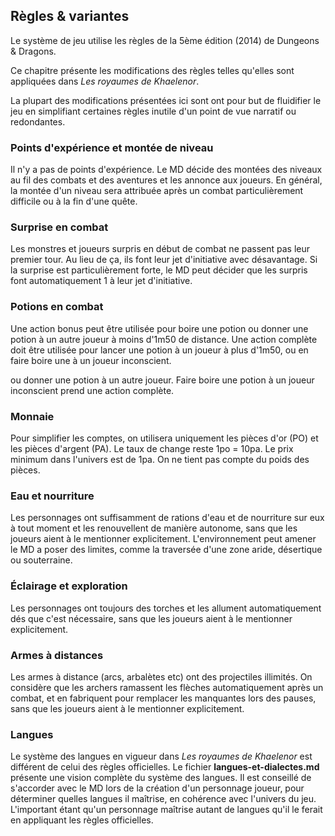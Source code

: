 ## Règles & variantes

Le système de jeu utilise les règles de la 5ème édition (2014) de Dungeons & Dragons.

Ce chapitre présente les modifications des règles telles qu'elles sont appliquées dans *Les royaumes de Khaelenor*.

La plupart des modifications présentées ici sont ont pour but de fluidifier le jeu en simplifiant certaines règles inutile d'un point de vue narratif ou redondantes.

### Points d'expérience et montée de niveau

Il n'y a pas de points d'expérience. Le MD décide des montées des niveaux au fil des combats et des aventures et les annonce aux joueurs. En général, la montée d'un niveau sera attribuée après un combat particulièrement difficile ou à la fin d'une quête.

### Surprise en combat

Les monstres et joueurs surpris en début de combat ne passent pas leur premier tour. Au lieu de ça, ils font leur jet d'initiative avec désavantage. Si la surprise est particulièrement forte, le MD peut décider que les surpris font automatiquement 1 à leur jet d'initiative.

### Potions en combat

Une action bonus peut être utilisée pour boire une potion ou donner une potion à un autre joueur à moins d'1m50 de distance. Une action complète doit être utilisée pour lancer une potion à un joueur à plus d'1m50, ou en faire boire une à un joueur inconscient.

 ou donner une potion à un autre joueur. Faire boire une potion à un joueur inconscient prend une action complète.

### Monnaie

Pour simplifier les comptes, on utilisera uniquement les pièces d'or (PO) et les pièces d'argent (PA). Le taux de change reste 1po = 10pa. Le prix minimum dans l'univers est de 1pa. On ne tient pas compte du poids des pièces.

### Eau et nourriture

Les personnages ont suffisamment de rations d'eau et de nourriture sur eux à tout moment et les renouvellent de manière autonome, sans que les joueurs aient à le mentionner explicitement. L'environnement peut amener le MD a poser des limites, comme la traversée d'une zone aride, désertique ou souterraine.

### Éclairage et exploration

Les personnages ont toujours des torches et les allument automatiquement dés que c'est nécessaire, sans que les joueurs aient à le mentionner explicitement.

### Armes à distances

Les armes à distance (arcs, arbalètes etc) ont des projectiles illimités.
On considère que les archers ramassent les flèches automatiquement après un combat, et en fabriquent pour remplacer les manquantes lors des pauses, sans que les joueurs aient à le mentionner explicitement.

### Langues

Le système des langues en vigueur dans *Les royaumes de Khaelenor* est différent de celui des règles officielles. Le fichier **langues-et-dialectes.md** présente une vision complète du système des langues. Il est conseillé de s'accorder avec le MD lors de la création d'un personnage joueur, pour déterminer quelles langues il maîtrise, en cohérence avec l'univers du jeu. L'important étant qu'un personnage maîtrise autant de langues qu'il le ferait en appliquant les règles officielles.

